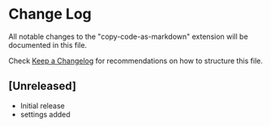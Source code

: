 # Change Log

All notable changes to the "copy-code-as-markdown" extension will be documented in this file.

Check [Keep a Changelog](http://keepachangelog.com/) for recommendations on how to structure this file.

## [Unreleased]

- Initial release
- settings added

